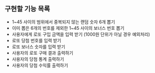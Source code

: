 ## 구현할 기능 목록
- 1~45 사이의 범위에서 중복되지 않는 랜덤 숫자 6개 뽑기
- 이미 뽑은 6개의 번호를 제외한 1~45 사이의 보너스 번호 뽑기
- 사용자에게 로또 구입 금액을 입력 받기 (1000원 단위가 아닐 경우 예외처리)
- 로또 당첨 번호를 입력 받기
- 로또 보너스 숫자를 입력 받기
- 사용자의 로또 구매 결과 출력하기
- 사용자의 당첨 통계 출력하기
- 사용자의 당첨 수익률 출력하기